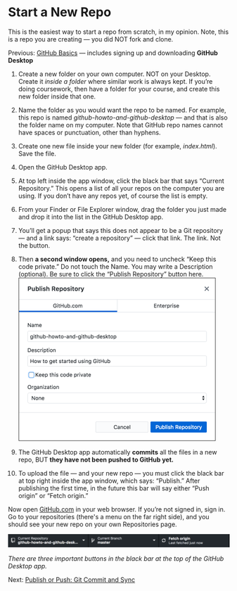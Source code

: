 # Start a New Repo

This is the easiest way to start a repo from scratch, in my opinion. Note, this is a repo you are creating &mdash; you did NOT fork and clone.

Previous: [GitHub Basics](../github_basics) &mdash; includes signing up and downloading **GitHub Desktop**

1. Create a new folder on your own computer. NOT on your Desktop. Create it *inside a folder* where similar work is always kept. If you’re doing coursework, then have a folder for your course, and create this new folder inside that one.

2. Name the folder as you would want the repo to be named. For example, this repo is named *github-howto-and-github-desktop* &mdash; and that is also the folder name on my computer. Note that GitHub repo names cannot have spaces or punctuation, other than hyphens.

3. Create one new file inside your new folder (for example, *index.html*). Save the file.

4. Open the GitHub Desktop app.

5. At top left inside the app window, click the black bar that says “Current Repository.” This opens a list of all your repos on the computer you are using. If you don’t have any repos yet, of course the list is empty.

6. From your Finder or File Explorer window, drag the folder you just made and drop it into the list in the GitHub Desktop app.

7. You’ll get a popup that says this does not appear to be a Git repository &mdash; and a link says: “create a repository” &mdash; click that link. The link. Not the button.

8. Then **a second window opens,** and you need to uncheck “Keep this code private.” Do not touch the Name. You may write a Description (optional). Be sure to click the “Publish Repository” button here. <br><img src="../images/publish_repo.png" alt="Screen capture of Publish Repository dialog" width=448>

9. The GitHub Desktop app automatically **commits** all the files in a new repo, BUT **they have not been pushed to GitHub yet.**

10. To upload the file &mdash; and your new repo &mdash; you must click the black bar at top right inside the app window, which says: “Publish.” After publishing the first time, in the future this bar will say either “Push origin” or “Fetch origin.”

Now open [GitHub.com](https://github.com/) in your web browser. If you’re not signed in, sign in. Go to your repositories (there's a menu on the far right side), and you should see your new repo on your own Repositories page.

<img src="../images/app_top_bar.png" alt="Screenshot of black bar at top of GitHub Desktop app" width=723>

*There are three important buttons in the black bar at the top of the GitHub Desktop app.*

Next: [Publish or Push: Git Commit and Sync](../git_commit_and_sync)
